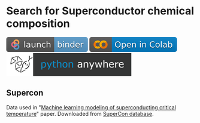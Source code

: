 # Search for Superconductor chemical composition

[![Binder](https://github.com/sayanbasak0/ising-tensorflow/blob/heroku/icons/binder_badge_logo.svg?raw=true)](https://mybinder.org/v2/git/https%3A%2F%2Fbitbucket.org%2Fsayanbasak7%2Fsc_data_inc/master?filepath=interactive_regressor.ipynb)
[![Open in Colab](https://github.com/sayanbasak0/ising-tensorflow/blob/heroku/icons/colab-badge.svg?raw=true)](https://colab.research.google.com/github/sayanbasak0/chemcomp-SuperCond-0th-app/blob/main/interactive_regressor.ipynb)
[![Launch PythonAnywhere](https://github.com/sayanbasak0/ising-tensorflow/blob/heroku/icons/python-anywhere-logo.svg?raw=true)](http://sayanbasak.pythonanywhere.com/)

## Supercon
Data used in "[Machine learning modeling of superconducting critical temperature](https://www.nature.com/articles/s41524-018-0085-8)" paper.
Downloaded from [SuperCon database](https://github.com/vstanev1/Supercon).

<!--
## Elements
Data is imported from wikipedia article : [List of chemical elements](https://en.wikipedia.org/wiki/List_of_chemical_elements)
electronic configuration is imported from : [Electron configurations of the elements (data page)](https://en.wikipedia.org/wiki/Electron_configurations_of_the_elements_(data_page))
-->

